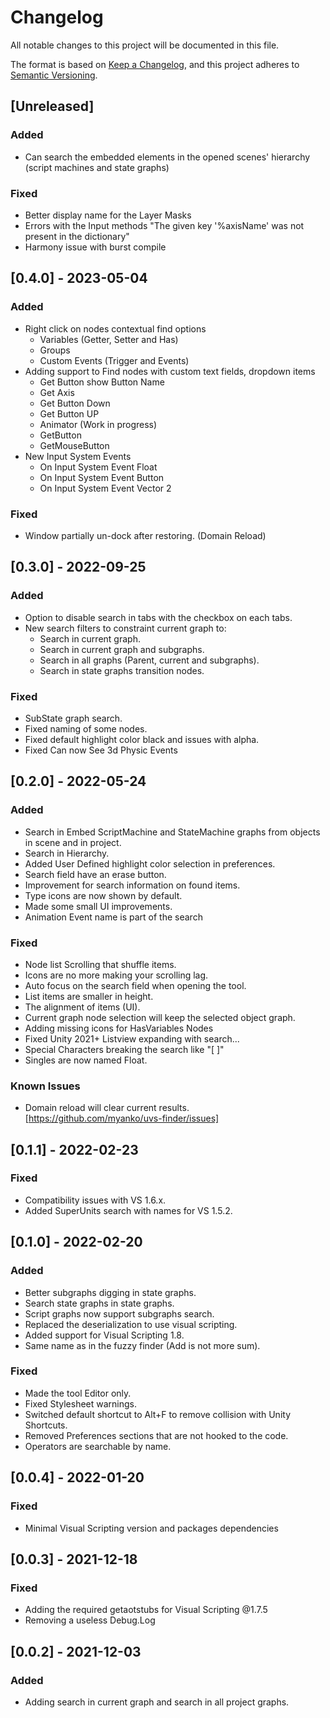# Changelog

All notable changes to this project will be documented in this file.

The format is based on [Keep a Changelog](https://keepachangelog.com/en/1.0.0/),
and this project adheres to [Semantic Versioning](https://semver.org/spec/v2.0.0.html).

## [Unreleased]

### Added

- Can search the embedded elements in the opened scenes' hierarchy (script machines and state graphs)

### Fixed

- Better display name for the Layer Masks
- Errors with the Input methods "The given key '%axisName' was not present in the dictionary"
- Harmony issue with burst compile

## [0.4.0] - 2023-05-04

### Added

- Right click on nodes contextual find options
	- Variables (Getter, Setter and Has)
	- Groups
	- Custom Events (Trigger and Events)
- Adding support to Find nodes with custom text fields, dropdown items
	- Get Button show Button Name
	- Get Axis
	- Get Button Down
	- Get Button UP
	- Animator (Work in progress)
	- GetButton
	- GetMouseButton
- New Input System Events
	- On Input System Event Float
	- On Input System Event Button
	- On Input System Event Vector 2

### Fixed

- Window partially un-dock after restoring. (Domain Reload)

## [0.3.0] - 2022-09-25

### Added

- Option to disable search in tabs with the checkbox on each tabs.
- New search filters to constraint current graph to:
	- Search in current graph.
	- Search in current graph and subgraphs.
	- Search in all graphs (Parent, current and subgraphs).
	- Search in state graphs transition nodes.

### Fixed

- SubState graph search.
- Fixed naming of some nodes.
- Fixed default highlight color black and issues with alpha.
- Fixed Can now See 3d Physic Events

## [0.2.0] - 2022-05-24

### Added

- Search in Embed ScriptMachine and StateMachine graphs from objects in scene and in project.
- Search in Hierarchy.
- Added User Defined highlight color selection in preferences.
- Search field have an erase button.
- Improvement for search information on found items.
- Type icons are now shown by default.
- Made some small UI improvements.
- Animation Event name is part of the search

### Fixed

- Node list Scrolling that shuffle items.
- Icons are no more making your scrolling lag.
- Auto focus on the search field when opening the tool.
- List items are smaller in height.
- The alignment of items (UI).
- Current graph node selection will keep the selected object graph.
- Adding missing icons for HasVariables Nodes
- Fixed Unity 2021+ Listview expanding with search...
- Special Characters breaking the search like "[ ]"
- Singles are now named Float.

### Known Issues

- Domain reload will clear current results. [https://github.com/myanko/uvs-finder/issues]

## [0.1.1] - 2022-02-23

### Fixed

- Compatibility issues with VS 1.6.x.
- Added SuperUnits search with names for VS 1.5.2.

## [0.1.0] - 2022-02-20

### Added

- Better subgraphs digging in state graphs.
- Search state graphs in state graphs.
- Script graphs now support subgraphs search.
- Replaced the deserialization to use visual scripting.
- Added support for Visual Scripting 1.8.
- Same name as in the fuzzy finder (Add is not more sum).

### Fixed

- Made the tool Editor only.
- Fixed Stylesheet warnings.
- Switched default shortcut to Alt+F to remove collision with Unity Shortcuts.
- Removed Preferences sections that are not hooked to the code.
- Operators are searchable by name.

## [0.0.4] - 2022-01-20

### Fixed

- Minimal Visual Scripting version and packages dependencies

## [0.0.3] - 2021-12-18

### Fixed

- Adding the required getaotstubs for Visual Scripting @1.7.5
- Removing a useless  Debug.Log

## [0.0.2] - 2021-12-03

### Added

- Adding search in current graph and search in all project graphs.
